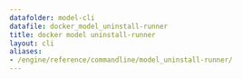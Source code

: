 ```yaml
---
datafolder: model-cli
datafile: docker_model_uninstall-runner
title: docker model uninstall-runner
layout: cli
aliases:
- /engine/reference/commandline/model_uninstall-runner/
---
```


<!--
此页面是根据 Docker 源代码自动生成的。如果您想建议更改此处显示的文本，请在 GitHub 上的源代码仓库中打开一个工单或拉取请求：

https://github.com/docker/model-cli
-->
